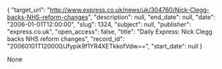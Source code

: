 {
  "target_url": "http://www.express.co.uk/news/uk/304760/Nick-Clegg-backs-NHS-reform-changes", 
  "description": null, 
  "end_date": null, 
  "date": "2006-01-01T12:00:00", 
  "slug": 1324, 
  "subject": null, 
  "publisher": "express.co.uk", 
  "open_access": false, 
  "title": "Daily Express: Nick Clegg backs NHS reform changes", 
  "record_id": "20060101T120000/Jfypik9f1YR4XETkkofVdw==", 
  "start_date": null
}

None